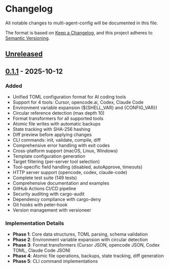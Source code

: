 # Changelog

All notable changes to multi-agent-config will be documented in this file.

The format is based on [Keep a Changelog](https://keepachangelog.com/en/1.0.0/),
and this project adheres to [Semantic Versioning](https://semver.org/spec/v2.0.0.html).

## [Unreleased]

## [0.1.1] - 2025-10-12

### Added
- Unified TOML configuration format for AI coding tools
- Support for 4 tools: Cursor, opencode.ai, Codex, Claude Code
- Environment variable expansion (${SHELL_VAR} and {CONFIG_VAR})
- Circular reference detection (max depth 10)
- Format transformers for all supported tools
- Atomic file writes with automatic backups
- State tracking with SHA-256 hashing
- Diff preview before applying changes
- CLI commands: init, validate, compile, diff
- Comprehensive error handling with exit codes
- Cross-platform support (macOS, Linux, Windows)
- Template configuration generation
- Target filtering (per-server tool selection)
- Tool-specific field handling (disabled, autoApprove, timeouts)
- HTTP server support (opencode, codex, claude-code)
- Complete test suite (149 tests)
- Comprehensive documentation and examples
- GitHub Actions CI/CD pipeline
- Security auditing with cargo-audit
- Dependency compliance with cargo-deny
- Git hooks with peter-hook
- Version management with versioneer

### Implementation Details
- **Phase 1**: Core data structures, TOML parsing, schema validation
- **Phase 2**: Environment variable expansion with circular detection
- **Phase 3**: Format transformers (Cursor JSON, opencode JSON, Codex TOML, Claude Code JSON)
- **Phase 4**: Atomic file operations, backups, state tracking, diff generation
- **Phase 5**: CLI command implementations

[Unreleased]: https://github.com/tftio/multi-agent-config/compare/v0.1.1...HEAD
[0.1.1]: https://github.com/tftio/multi-agent-config/releases/tag/multi-agent-config-v0.1.1
